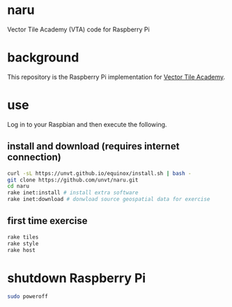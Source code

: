 # naru
Vector Tile Academy (VTA) code for Raspberry Pi

# background
This repository is the Raspberry Pi implementation for [Vector Tile Academy](https://unvt.github.io/vta).

# use
Log in to your Raspbian and then execute the following.

## install and download (requires internet connection)
```zsh
curl -sL https://unvt.github.io/equinox/install.sh | bash -
git clone https://github.com/unvt/naru.git
cd naru
rake inet:install # install extra software
rake inet:download # donwload source geospatial data for exercise
```

## first time exercise
```zsh
rake tiles
rake style
rake host
```

# shutdown Raspberry Pi
```zsh
sudo poweroff
```
